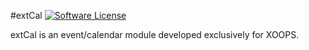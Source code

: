 #extCal
[![Software License](https://img.shields.io/badge/license-GPL-brightgreen.svg?style=flat)](LICENSE) 

extCal is an event/calendar module developed exclusively for XOOPS. 
